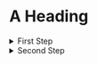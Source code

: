# A Heading

<details>
  <summary markdown="span">First Step</summary>

  The steps that are hidden.
</details>

<details>
  <summary markdown="span">
  Second Step
  </summary>

1. Do this.
2. Then this.
3. And also this.
3. Finally that.

</details>
